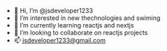 - 👋 Hi, I’m @jsdeveloper1233
- 👀 I’m interested in new thechnologies and swiming
- 🌱 I’m currently learning reactjs and nextjs
- 💞️ I’m looking to collaborate on reactjs projects
- 📫 jsdeveloper1233@gmail.com

<!---
jsdeveloper1233/jsdeveloper1233 is a ✨ special ✨ repository because its `README.md` (this file) appears on your GitHub profile.
You can click the Preview link to take a look at your changes.
--->

